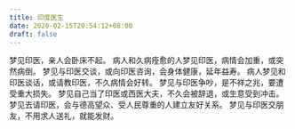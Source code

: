 ```yaml
---
title: 印度医生
date: 2020-02-15T20:54:12+08:00
draft: false
---
```


梦见印医，亲人会卧床不起。
病人和久病痊愈的人梦见印医，病情会加重，或突然病倒。
梦见与印医交谈，或向印医咨询，会身体健康，延年益寿。
病人梦见和印医谈话，或请教印医，不久病情会好转。
梦见与印医争吵，是不祥之兆，要遭受重大损失。
梦见自己当了印医或西医大夫，不久会被辞退，或生意受到冲击。
梦见去请印医，会与德高望众、受人民尊重的人建立友好关系。
梦见与印医交朋友，不用求人送礼，就能发财。
